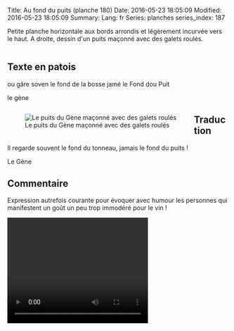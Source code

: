 Title: Au fond du puits (planche 180)
Date: 2016-05-23 18:05:09
Modified: 2016-05-23 18:05:09
Summary: 
Lang: fr
Series: planches
series_index: 187

Petite planche horizontale aux bords arrondis et légèrement incurvée vers le haut. A droite, dessin d'un puits maçonné avec des galets roulés.

<figure class="image-block" style="float: center;">
  <img alt="" src="{static}/images/planche_180.png">
  <figcaption style="max-width: 685px"></figcaption>
</figure>

## Texte en patois
ou gâre soven le fond de la bosse jamé le Fond dou Puit

le gène
<figure class="image-block" style="float: left;">
  <img alt="Le puits du Gène maçonné avec des galets roulés" src="{static}/images/planche_180_detail_dessin.png">
  <figcaption style="max-width: 497px">Le puits du Gène maçonné avec des galets roulés</figcaption>
</figure>


## Traduction
Il regarde souvent le fond du tonneau, jamais le fond du puits !

Le Gène

## Commentaire
Expression autrefois courante pour évoquer avec humour les personnes qui manifestent un goût un peu trop immodéré pour le vin !


<video width="320" height="240" controls>
  <source src="https://d1njpgd0ygatdn.cloudfront.net/video_180-2.mp4" type="video/mp4">
</video>
